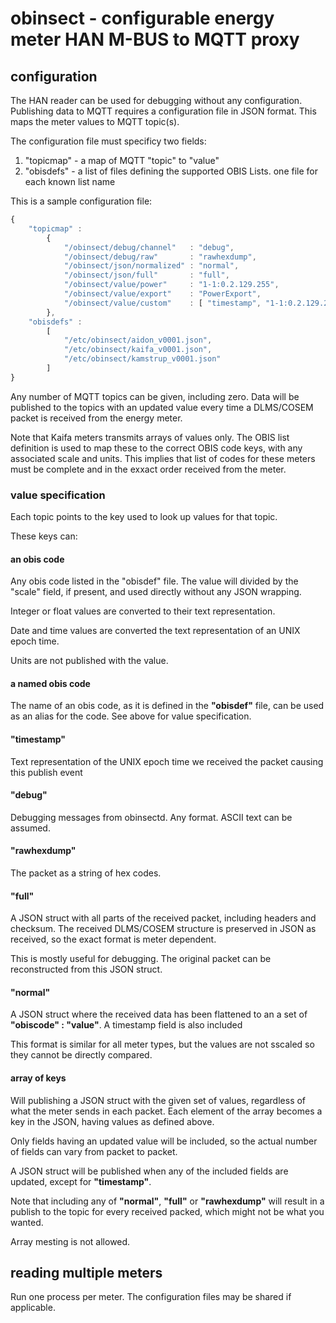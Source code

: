 # obinsect - configurable energy meter HAN M-BUS to MQTT proxy

## configuration

The HAN reader can be used for debugging without any
configuration. Publishing data to MQTT requires a configuration file
in JSON format. This maps the meter values to MQTT topic(s).

The configuration file must specificy two fields:
 1. "topicmap" - a map of MQTT "topic" to "value"
 2. "obisdefs" - a list of files defining the supported OBIS Lists.
                 one file for each known list name
 
This is a sample configuration file:
```javascript
{
	"topicmap" :
		{
			"/obinsect/debug/channel"   : "debug",
			"/obinsect/debug/raw"       : "rawhexdump",
			"/obinsect/json/normalized" : "normal",
			"/obinsect/json/full"       : "full",
			"/obinsect/value/power"     : "1-1:0.2.129.255",
			"/obinsect/value/export"    : "PowerExport",
			"/obinsect/value/custom"    : [ "timestamp", "1-1:0.2.129.255" ]
		},
	"obisdefs" :
		[
			"/etc/obinsect/aidon_v0001.json",
			"/etc/obinsect/kaifa_v0001.json",
			"/etc/obinsect/kamstrup_v0001.json"
		]
}
```

Any number of MQTT topics can be given, including zero. Data will be
published to the topics with an updated value every time a DLMS/COSEM
packet is received from the energy meter.

Note that Kaifa meters transmits arrays of values only.  The OBIS list
definition is used to map these to the correct OBIS code keys, with
any associated scale and units. This implies that list of codes for
these meters must be complete and in the exxact order received from
the meter.


### value specification

Each topic points to the key used to look up values for that topic.

These keys can:


#### an obis code

Any obis code listed in the "obisdef" file.  The value will divided by
the "scale" field, if present, and used directly without any JSON
wrapping.

Integer or float values are converted to their text representation.

Date and time values are converted the text representation of an UNIX
epoch time.

Units are not published with the value.

#### a named obis code

The name of an obis code, as it is defined in the **"obisdef"** file,
can be used as an alias for the code. See above for value specification.


#### "timestamp"

Text representation of the UNIX epoch time we received the packet
causing this publish event

#### "debug"

Debugging messages from obinsectd.  Any format.  ASCII text can be
assumed.


#### "rawhexdump"

The packet as a string of hex codes.


#### "full"

A JSON struct with all parts of the received packet, including headers
and checksum. The received DLMS/COSEM structure is preserved in JSON
as received, so the exact format is meter dependent.

This is mostly useful for debugging. The original packet can be
reconstructed from this JSON struct.


#### "normal"

A JSON struct where the received data has been flattened to an a set
of **"obiscode" : "value"**.  A timestamp field is also included
 
This format is similar for all meter types, but the values are not
sscaled so they cannot be directly compared.


#### array of keys

Will publishing a JSON struct with the given set of values, regardless
of what the meter sends in each packet. Each element of the array
becomes a key in the JSON, having values as defined above.

Only fields having an updated value will be included, so the actual
number of fields can vary from packet to packet.

A JSON struct will be published when any of the included fields are
updated, except for **"timestamp"**.

Note that including any of **"normal"**, **"full"** or
**"rawhexdump"** will result in a publish to the topic for every
received packed, which might not be what you wanted.

Array mesting is not allowed.

 
## reading multiple meters

Run one process per meter. The configuration files may be shared if
applicable.

